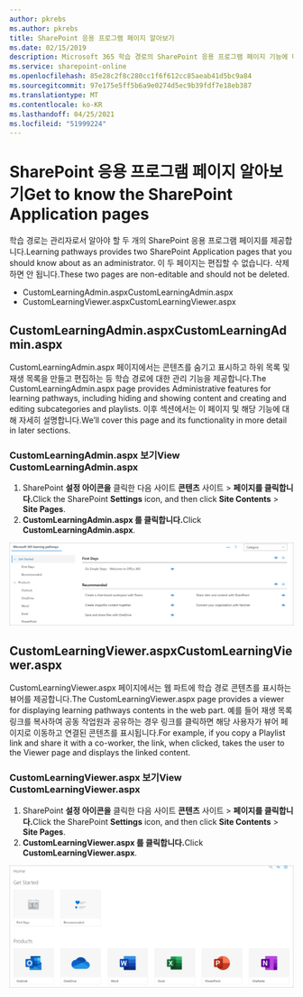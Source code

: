 ```yaml
---
author: pkrebs
ms.author: pkrebs
title: SharePoint 응용 프로그램 페이지 알아보기
ms.date: 02/15/2019
description: Microsoft 365 학습 경로의 SharePoint 응용 프로그램 페이지 기능에 대해 자세히 알아보기
ms.service: sharepoint-online
ms.openlocfilehash: 85e28c2f8c280cc1f6f612cc85aeab41d5bc9a84
ms.sourcegitcommit: 97e175e5ff5b6a9e0274d5ec9b39fdf7e18eb387
ms.translationtype: MT
ms.contentlocale: ko-KR
ms.lasthandoff: 04/25/2021
ms.locfileid: "51999224"
---
```

# <a name="get-to-know-the-sharepoint-application-pages"></a><span data-ttu-id="ee026-103">SharePoint 응용 프로그램 페이지 알아보기</span><span class="sxs-lookup"><span data-stu-id="ee026-103">Get to know the SharePoint Application pages</span></span>

<span data-ttu-id="ee026-104">학습 경로는 관리자로서 알아야 할 두 개의 SharePoint 응용 프로그램 페이지를 제공합니다.</span><span class="sxs-lookup"><span data-stu-id="ee026-104">Learning pathways provides two SharePoint Application pages that you should know about as an administrator.</span></span> <span data-ttu-id="ee026-105">이 두 페이지는 편집할 수 없습니다. 삭제하면 안 됩니다.</span><span class="sxs-lookup"><span data-stu-id="ee026-105">These two pages are non-editable and should not be deleted.</span></span> 

- <span data-ttu-id="ee026-106">CustomLearningAdmin.aspx</span><span class="sxs-lookup"><span data-stu-id="ee026-106">CustomLearningAdmin.aspx</span></span>
- <span data-ttu-id="ee026-107">CustomLearningViewer.aspx</span><span class="sxs-lookup"><span data-stu-id="ee026-107">CustomLearningViewer.aspx</span></span>

## <a name="customlearningadminaspx"></a><span data-ttu-id="ee026-108">CustomLearningAdmin.aspx</span><span class="sxs-lookup"><span data-stu-id="ee026-108">CustomLearningAdmin.aspx</span></span>

<span data-ttu-id="ee026-109">CustomLearningAdmin.aspx 페이지에서는 콘텐츠를 숨기고 표시하고 하위 목록 및 재생 목록을 만들고 편집하는 등 학습 경로에 대한 관리 기능을 제공합니다.</span><span class="sxs-lookup"><span data-stu-id="ee026-109">The CustomLearningAdmin.aspx page provides Administrative features for learning pathways, including hiding and showing content and creating and editing subcategories and playlists.</span></span> <span data-ttu-id="ee026-110">이후 섹션에서는 이 페이지 및 해당 기능에 대해 자세히 설명합니다.</span><span class="sxs-lookup"><span data-stu-id="ee026-110">We’ll cover this page and its functionality in more detail in later sections.</span></span>

### <a name="view-customlearningadminaspx"></a><span data-ttu-id="ee026-111">CustomLearningAdmin.aspx 보기</span><span class="sxs-lookup"><span data-stu-id="ee026-111">View CustomLearningAdmin.aspx</span></span>

1. <span data-ttu-id="ee026-112">SharePoint **설정 아이콘을** 클릭한 다음 사이트 **콘텐츠** 사이트  >  **페이지를 클릭합니다.**</span><span class="sxs-lookup"><span data-stu-id="ee026-112">Click the SharePoint **Settings** icon, and then click **Site Contents** > **Site Pages**.</span></span> 
2. <span data-ttu-id="ee026-113">**CustomLearningAdmin.aspx 를 클릭합니다.**</span><span class="sxs-lookup"><span data-stu-id="ee026-113">Click **CustomLearningAdmin.aspx**.</span></span> 

![cg-adminapppage.png](media/cg-adminapppage.png)

## <a name="customlearningvieweraspx"></a><span data-ttu-id="ee026-115">CustomLearningViewer.aspx</span><span class="sxs-lookup"><span data-stu-id="ee026-115">CustomLearningViewer.aspx</span></span>
<span data-ttu-id="ee026-116">CustomLearningViewer.aspx 페이지에서는 웹 파트에 학습 경로 콘텐츠를 표시하는 뷰어를 제공합니다.</span><span class="sxs-lookup"><span data-stu-id="ee026-116">The CustomLearningViewer.aspx page provides a viewer for displaying learning pathways contents in the web part.</span></span> <span data-ttu-id="ee026-117">예를 들어 재생 목록 링크를 복사하여 공동 작업원과 공유하는 경우 링크를 클릭하면 해당 사용자가 뷰어 페이지로 이동하고 연결된 콘텐츠를 표시됩니다.</span><span class="sxs-lookup"><span data-stu-id="ee026-117">For example, if you copy a Playlist link and share it with a co-worker, the link, when clicked, takes the user to the Viewer page and displays the linked content.</span></span> 

### <a name="view-customlearningvieweraspx"></a><span data-ttu-id="ee026-118">CustomLearningViewer.aspx 보기</span><span class="sxs-lookup"><span data-stu-id="ee026-118">View CustomLearningViewer.aspx</span></span>

1. <span data-ttu-id="ee026-119">SharePoint **설정 아이콘을** 클릭한 다음 사이트 **콘텐츠** 사이트  >  **페이지를 클릭합니다.**</span><span class="sxs-lookup"><span data-stu-id="ee026-119">Click the SharePoint **Settings** icon, and then click **Site Contents** > **Site Pages**.</span></span> 
2. <span data-ttu-id="ee026-120">**CustomLearningViewer.aspx 를 클릭합니다.**</span><span class="sxs-lookup"><span data-stu-id="ee026-120">Click **CustomLearningViewer.aspx**.</span></span> 

![cg-viewerapppage.png](media/cg-viewerapppage.png)

